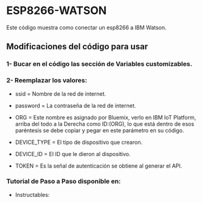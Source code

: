 # ESP8266-WATSON
Este código muestra como conectar un esp8266 a IBM Watson.

## Modificaciones del código para usar
### 1- Bucar en el código las sección de Variables customizables.

### 2- Reemplazar los valores:
* ssid = Nombre de la red de internet.

* password = La contraseña de la red de internet.

* ORG = Este nombre es asignado por Bluemix, verlo en IBM IoT Platform, arriba del todo a la Derecha como ID:(ORG), lo que está dentro de esos paréntesis se debe copiar y pegar en este parámetro en su código.

* DEVICE_TYPE = El tipo de dispositivo que crearon.

* DEVICE_ID = El ID que le dieron al dispositivo.

* TOKEN = Es la señal de autenticación se obtiene al generar el API.


### Tutorial de Paso a Paso disponible en:
* Instructables: 
